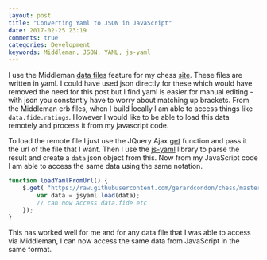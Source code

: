 ```yaml
---
layout: post
title: "Converting Yaml to JSON in JavaScript"
date: 2017-02-25 23:19
comments: true
categories: Development
keywords: Middleman, JSON, YAML, js-yaml
---
```

I use the Middleman [data files](https://middlemanapp.com/advanced/data-files) feature for my chess [site](http://www.gerardcondon.com/chess/).
These files are written in yaml. 
I could have used json directly for these which would have removed the need for this post but I find yaml is easier for manual editing - with json you constantly have to worry about matching up brackets. 
From the Middleman erb files, when I build locally I am able to access things like `data.fide.ratings`. 
However I would like to be able to load this data remotely and process it from my javascript code.

To load the remote file I just use the JQuery Ajax [get](https://api.jquery.com/jquery.get/) function and pass it the url of the file that I want. 
Then I use the [js-yaml](https://github.com/nodeca/js-yaml) library to parse the result and create a `data` json object from this. 
Now from my JavaScript code I am able to access the same data using the same notation.

```javascript
function loadYamlFromUrl() {
    $.get( "https://raw.githubusercontent.com/gerardcondon/chess/master/website/data/ratings.yaml", function( data ) {
        var data = jsyaml.load(data);
        // can now access data.fide etc
    });
}
```

This has worked well for me and for any data file that I was able to access via Middleman, I can now access the same data from JavaScript in the same format.

